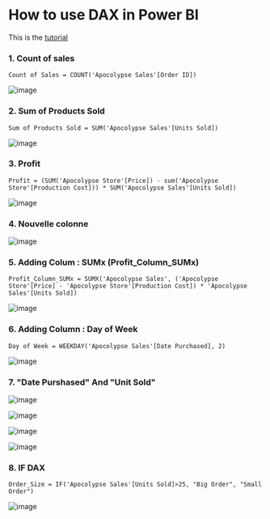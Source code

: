 # How to use DAX in Power BI

This is the [tutorial](https://www.youtube.com/watch?v=vcijg0gUXSg&list=PLUaB-1hjhk8FE_XZ87vPPSfHqb6OcM0cF&index=37&t=23s)


### 1. Count of sales
```dax
Count of Sales = COUNT('Apocolypse Sales'[Order ID])
```
![image](https://github.com/user-attachments/assets/b0413561-8cc7-4a6c-a3ff-9ce35348cbfc)


### 2. Sum of Products Sold
```dax
Sum of Products Sold = SUM('Apocolypse Sales'[Units Sold])
```
![image](https://github.com/user-attachments/assets/6b44328f-049f-409e-a0c8-2aa5a03b340f)


### 3. Profit
```dax
Profit = (SUM('Apocolypse Store'[Price]) - sum('Apocolypse Store'[Production Cost])) * SUM('Apocolypse Sales'[Units Sold])
```
![image](https://github.com/user-attachments/assets/d548a787-4c04-4455-b925-1a1b405c75f0)


### 4. Nouvelle colonne
![image](https://github.com/user-attachments/assets/2085f310-4193-43fc-8d63-f5d7c6e282b1)


### 5. Adding Colum : SUMx (Profit_Column_SUMx)
```dax
Profit_Column_SUMx = SUMX('Apocolypse Sales', ('Apocolypse Store'[Price] - 'Apocolypse Store'[Production Cost]) * 'Apocolypse Sales'[Units Sold])
```
![image](https://github.com/user-attachments/assets/b89cd72a-c568-4b4f-9de9-06d81a03cb93)


### 6. Adding Column : Day of Week
```dax
Day of Week = WEEKDAY('Apocolypse Sales'[Date Purchased], 2)
```
![image](https://github.com/user-attachments/assets/fc2c8772-369a-415e-b3cd-b7c57b7ccb45)


### 7. "Date Purshased" And "Unit Sold"
![image](https://github.com/user-attachments/assets/f0ab9dc8-3fae-4764-9d67-180143926850)

![image](https://github.com/user-attachments/assets/332df684-c00f-4159-8f59-1263ba89effc)

![image](https://github.com/user-attachments/assets/5b7630a0-97e4-469d-a26a-cecc15df3f1a)

![image](https://github.com/user-attachments/assets/e27af106-81fd-42a4-8d86-73ab98edc147)


### 8. IF DAX
```dax
Order_Size = IF('Apocolypse Sales'[Units Sold]>25, "Big Order", "Small Order")
```
![image](https://github.com/user-attachments/assets/8973cb3b-65fb-45c4-898a-931151c66646)
